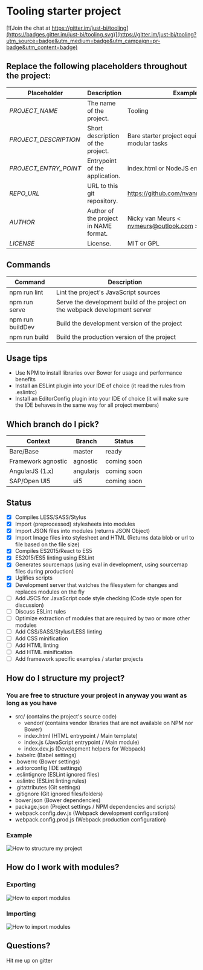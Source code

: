 # Tooling starter project

[![Join the chat at https://gitter.im/just-bi/tooling](https://badges.gitter.im/just-bi/tooling.svg)](https://gitter.im/just-bi/tooling?utm_source=badge&utm_medium=badge&utm_campaign=pr-badge&utm_content=badge)

## Replace the following placeholders throughout the project:
Placeholder | Description | Example
------------ | ------------- | -------------
_PROJECT_NAME_ | The name of the project. | Tooling
_PROJECT_DESCRIPTION_ | Short description of the project. | Bare starter project equipped with modular tasks
_PROJECT_ENTRY_POINT_ | Entrypoint of the application. | index.html or NodeJS entrypoint
_REPO_URL_ | URL to this git repository. | https://github.com/nvanmeurs/tooling.git
_AUTHOR_ | Author of the project in NAME <EMAIL> format. | Nicky van Meurs < nvmeurs@outlook.com >
_LICENSE_ | License. | MIT or GPL

## Commands
Command | Description
------------ | -------------
npm run lint | Lint the project's JavaScript sources
npm run serve | Serve the development build of the project on the webpack development server
npm run buildDev | Build the development version of the project
npm run build | Build the production version of the project

## Usage tips
* Use NPM to install libraries over Bower for usage and performance benefits
* Install an ESLint plugin into your IDE of choice (it read the rules from .eslintrc)
* Install an EditorConfig plugin into your IDE of choice (it will make sure the IDE behaves in the same way for all project members)

## Which branch do I pick?
Context | Branch | Status
------------ | ------------- | -------------
Bare/Base | master | ready
Framework agnostic | agnostic | coming soon
AngularJS (1.x) | angularjs | coming soon
SAP/Open UI5 | ui5 | coming soon

## Status
- [x] Compiles LESS/SASS/Stylus
- [x] Import (preprocessed) stylesheets into modules
- [x] Import JSON files into modules (returns JSON Object)
- [x] Import Image files into stylesheet and HTML (Returns data blob or url to file based on the file size)
- [x] Compiles ES2015/React to ES5
- [x] ES2015/ES5 linting using ESLint
- [x] Generates sourcemaps (using eval in development, using sourcemap files during production)
- [x] Uglifies scripts
- [x] Development server that watches the filesystem for changes and replaces modules on the fly
- [ ] Add JSCS for JavaScript code style checking (Code style open for discussion)
- [ ] Discuss ESLint rules
- [ ] Optimize extraction of modules that are required by two or more other modules
- [ ] Add CSS/SASS/Stylus/LESS linting
- [ ] Add CSS minification
- [ ] Add HTML linting
- [ ] Add HTML minification
- [ ] Add framework specific examples / starter projects

## How do I structure my project?
### You are free to structure your project in anyway you want as long as you have
* src/ (contains the project's source code)
  * vendor/ (contains vendor libraries that are not available on NPM nor Bower)
  * index.html (HTML entrypoint / Main template)
  * index.js (JavaScript entrypoint / Main module)
  * index.dev.js (Development helpers for Webpack)
* .babelrc (Babel settings)
* .bowerrc (Bower settings)
* .editorconfig (IDE settings)
* .eslintignore (ESLint ignored files)
* .eslintrc (ESLint linting rules)
* .gitattributes (Git settings)
* .gitignore (Git ignored files/folders)
* bower.json (Bower dependencies)
* package.json (Project settings / NPM dependencies and scripts)
* webpack.config.dev.js (Webpack development configuration)
* webpack.config.prod.js (Webpack production configuration)

### Example
![How to structure my project](https://raw.githubusercontent.com/nvanmeurs/tooling/master/docs/Structure.png)

## How do I work with modules?
### Exporting
![How to export modules](https://raw.githubusercontent.com/nvanmeurs/tooling/master/docs/Exports.png)

### Importing
![How to import modules](https://raw.githubusercontent.com/nvanmeurs/tooling/master/docs/Imports.png)

## Questions?
Hit me up on gitter
